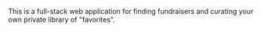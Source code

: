 This is a full-stack web application for finding fundraisers and curating your
own private library of "favorites".

